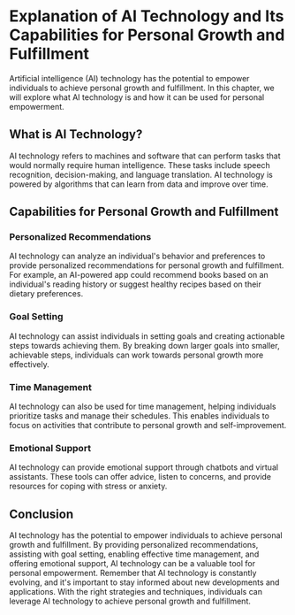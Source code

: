 # Explanation of AI Technology and Its Capabilities for Personal Growth and Fulfillment

Artificial intelligence (AI) technology has the potential to empower individuals to achieve personal growth and fulfillment. In this chapter, we will explore what AI technology is and how it can be used for personal empowerment.

What is AI Technology?
----------------------

AI technology refers to machines and software that can perform tasks that would normally require human intelligence. These tasks include speech recognition, decision-making, and language translation. AI technology is powered by algorithms that can learn from data and improve over time.

Capabilities for Personal Growth and Fulfillment
------------------------------------------------

### Personalized Recommendations

AI technology can analyze an individual's behavior and preferences to provide personalized recommendations for personal growth and fulfillment. For example, an AI-powered app could recommend books based on an individual's reading history or suggest healthy recipes based on their dietary preferences.

### Goal Setting

AI technology can assist individuals in setting goals and creating actionable steps towards achieving them. By breaking down larger goals into smaller, achievable steps, individuals can work towards personal growth more effectively.

### Time Management

AI technology can also be used for time management, helping individuals prioritize tasks and manage their schedules. This enables individuals to focus on activities that contribute to personal growth and self-improvement.

### Emotional Support

AI technology can provide emotional support through chatbots and virtual assistants. These tools can offer advice, listen to concerns, and provide resources for coping with stress or anxiety.

Conclusion
----------

AI technology has the potential to empower individuals to achieve personal growth and fulfillment. By providing personalized recommendations, assisting with goal setting, enabling effective time management, and offering emotional support, AI technology can be a valuable tool for personal empowerment. Remember that AI technology is constantly evolving, and it's important to stay informed about new developments and applications. With the right strategies and techniques, individuals can leverage AI technology to achieve personal growth and fulfillment.


